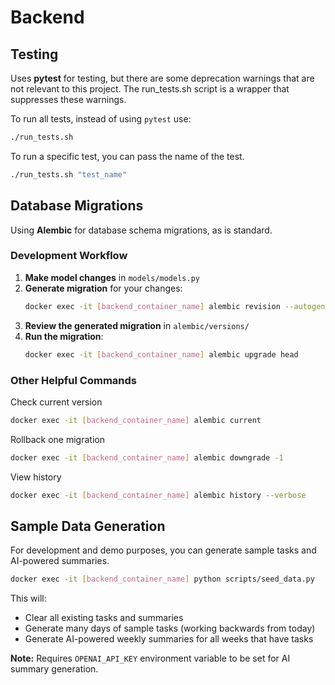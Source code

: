 # Backend

## Testing
Uses **pytest** for testing, but there are some deprecation warnings that are not relevant to this project. The run_tests.sh script is a wrapper that suppresses these warnings.

To run all tests, instead of using `pytest` use:
```bash
./run_tests.sh
```

To run a specific test, you can pass the name of the test.
```bash
./run_tests.sh "test_name"
```

## Database Migrations

Using **Alembic** for database schema migrations, as is standard.

### Development Workflow

1. **Make model changes** in `models/models.py`
2. **Generate migration** for your changes:
   ```bash
   docker exec -it [backend_container_name] alembic revision --autogenerate -m "Description of changes"
   ```
3. **Review the generated migration** in `alembic/versions/`
4. **Run the migration**:
   ```bash
   docker exec -it [backend_container_name] alembic upgrade head
   ```

### Other Helpful Commands

Check current version
```bash
docker exec -it [backend_container_name] alembic current
```

Rollback one migration
```bash
docker exec -it [backend_container_name] alembic downgrade -1
```

View history
```bash
docker exec -it [backend_container_name] alembic history --verbose
```

## Sample Data Generation

For development and demo purposes, you can generate sample tasks and AI-powered summaries.

```bash
docker exec -it [backend_container_name] python scripts/seed_data.py
```

This will:
- Clear all existing tasks and summaries
- Generate many days of sample tasks (working backwards from today)
- Generate AI-powered weekly summaries for all weeks that have tasks

**Note:** Requires `OPENAI_API_KEY` environment variable to be set for AI summary generation.
